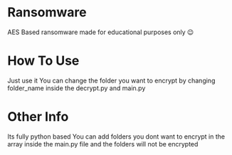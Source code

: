 # Ransomware
AES Based ransomware made for educational purposes only 😉

#  How To Use
Just use it
You can change the folder you want to encrypt by changing folder_name inside the decrypt.py and main.py

# Other Info
Its fully python based
You can add folders you dont want to encrypt in the array inside the main.py file and the folders will not be encrypted
